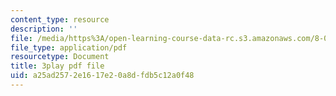 ```yaml
---
content_type: resource
description: ''
file: /media/https%3A/open-learning-course-data-rc.s3.amazonaws.com/8-04-quantum-physics-i-spring-2016/a25ad2572e1617e20a8dfdb5c12a0f48_xoCHe0mtxu0.pdf
file_type: application/pdf
resourcetype: Document
title: 3play pdf file
uid: a25ad257-2e16-17e2-0a8d-fdb5c12a0f48
---
```

